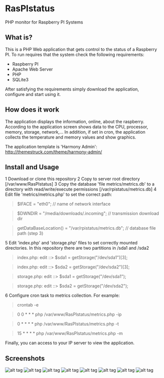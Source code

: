 # RasPIstatus
PHP monitor for Raspberry PI Systems

## What is?
This is a PHP Web application that gets control to the status of a Raspberry PI. To run requires that the system check the following requirements:

* Raspberry PI
* Apache Web Server
* PHP
* SQLite3

After satisfying the requirements simply download the application, configure and start using it.

## How does it work
The application displays the information, online, about the raspberry.
According to the application screen shows data to the CPU, processor, memory, storage, network,...
In addition, if set in cron, the application collects the temperature and memory values and show graphics.

The application template is 'Harmony Admin': http://themestruck.com/theme/harmony-admin/

## Install and Usage

1 Download or clone this repository
2 Copy to server root directory [/var/www/RasPIstatus]
3 Copy the database 'file metrics/metrics.db' to a directory with read/write/execute permissions [/var/rpistatus/metrics.db]
4 Edit file 'metrics/metrics.php' to set the correct path:

> 	$IFACE = "eth0"; // name of network interface

> 	$DWNDIR = "/media/downloads/.incoming"; // transmission download dir

>	getDataBaseLocation() = "/var/rpistatus/metrics.db"; // database file path (step 3)

5 Edit 'index.php' and 'storage.php' files to set correctly mounted directories. In this repository there are two partitions in /sda1 and /sda2

> index.php: edit ::> $sda1 = getStorage("/dev/sda1")[3];

> index.php: edit ::> $sda2 = getStorage("/dev/sda2")[3]; 

> storage.php: edit ::> $sda1 = getStorage("/dev/sda1"); 

> storage.php: edit ::> $sda2 = getStorage("/dev/sda2"); 

6 Configure cron task to metrics collection. For example:

> crontab -e

> 0 0 * * *   php /var/www/RasPIstatus/metrics.php -ip

> 0 * * * *   php /var/www/RasPIstatus/metrics.php -t

> 15 * * * *  php /var/www/RasPIstatus/metrics.php -m

Finally, you can access to your IP server to view the application.



## Screenshots
![alt tag](https://github.com/ruboweb/RasPIstatus/blob/master/screenshots/01.dash.png)
![alt tag](https://github.com/ruboweb/RasPIstatus/blob/master/screenshots/02.system.png)
![alt tag](https://github.com/ruboweb/RasPIstatus/blob/master/screenshots/03.processor.png)
![alt tag](https://github.com/ruboweb/RasPIstatus/blob/master/screenshots/04.temp.png)
![alt tag](https://github.com/ruboweb/RasPIstatus/blob/master/screenshots/05.memory.png)
![alt tag](https://github.com/ruboweb/RasPIstatus/blob/master/screenshots/06.storage.png)
![alt tag](https://github.com/ruboweb/RasPIstatus/blob/master/screenshots/07.network.png)
![alt tag](https://github.com/ruboweb/RasPIstatus/blob/master/screenshots/08.services.png)

